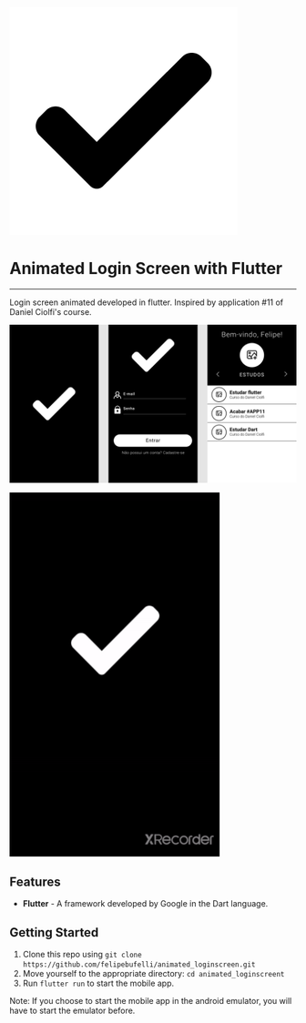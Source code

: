 ![README_assets/icon.png](README_assets/icon.png)

# Animated Login Screen with Flutter

---

Login screen animated developed in flutter. Inspired by application #11 of Daniel Ciolfi's course.

![README_assets/prototipagem.png](README_assets/prototipagem.png)

 

![README_assets/gif.gif](README_assets/gif.gif)

## Features

- **Flutter** -  A framework developed by Google in the Dart language.

## Getting Started

1. Clone this repo using `git clone https://github.com/felipebufelli/animated_loginscreen.git`
2. Move yourself to the appropriate directory: `cd animated_loginscreent`
3. Run `flutter run` to start the mobile app.

Note: If you choose to start the mobile app in the android emulator, you will have to start the emulator before.
